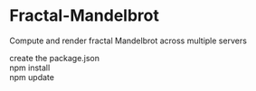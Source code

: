 # Fractal-Mandelbrot
Compute and render fractal Mandelbrot across multiple servers

create the package.json <br>
npm install <br>
npm update <br>

